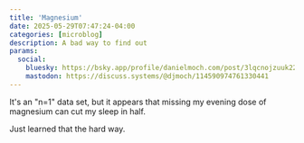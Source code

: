 ```yaml
---
title: 'Magnesium'
date: 2025-05-29T07:47:24-04:00
categories: [microblog]
description: A bad way to find out
params:
  social:
    bluesky: https://bsky.app/profile/danielmoch.com/post/3lqcnojzuuk22
    mastodon: https://discuss.systems/@djmoch/114590974761330441
---
```

It's an "n=1" data set, but it appears that missing my evening
dose of magnesium can cut my sleep in half.

Just learned that the hard way.
